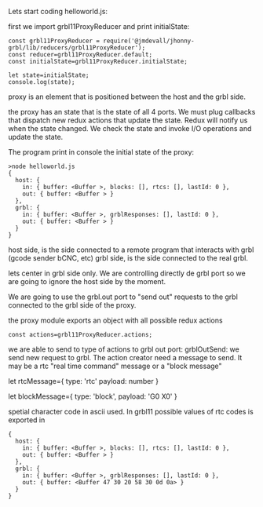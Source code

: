 
Lets start coding helloworld.js:

first we import grbl11ProxyReducer and print initialState:

```
const grbl11ProxyReducer = require('@jmdevall/jhonny-grbl/lib/reducers/grbl11ProxyReducer');
const reducer=grbl11ProxyReducer.default;
const initialState=grbl11ProxyReducer.initialState;

let state=initialState;
console.log(state);
```

proxy is an element that is positioned between the host and the grbl side.

the proxy has an state that is the state of all 4 ports. We must plug callbacks that dispatch new redux actions that update the state. Redux will notify us when the state changed.
We check the state and invoke I/O operations and update the state.

The program print in console the initial state of the proxy:
```
>node helloworld.js
{
  host: {
    in: { buffer: <Buffer >, blocks: [], rtcs: [], lastId: 0 },
    out: { buffer: <Buffer > }
  },
  grbl: {
    in: { buffer: <Buffer >, grblResponses: [], lastId: 0 },
    out: { buffer: <Buffer > }
  }
}
```


host side, is the side connected to a remote program that interacts with grbl (gcode sender bCNC, etc)
grbl side, is the side connected to the real grbl.

lets center in grbl side only. We are controlling directly de grbl port so we are going to ignore the host side by the moment.

We are going to use the grbl.out port to "send out" requests to the grbl connected to the grbl side of the proxy.


the proxy module exports an object with all possible redux actions 
```
const actions=grbl11ProxyReducer.actions; 
```

we are able to send to type of actions to grbl out port:
grblOutSend: we send new request to grbl. The action creator need a message to send. It may be a rtc "real time command" message or a "block message"

let rtcMessage={
  type: 'rtc'
  payload: number 
}

let blockMessage={
  type: 'block',
  payload: 'G0 X0'
}

 spetial character code in ascii used. In grbl11 possible values of rtc codes is exported in 

```
{
  host: {
    in: { buffer: <Buffer >, blocks: [], rtcs: [], lastId: 0 },
    out: { buffer: <Buffer > }
  },
  grbl: {
    in: { buffer: <Buffer >, grblResponses: [], lastId: 0 },
    out: { buffer: <Buffer 47 30 20 58 30 0d 0a> }
  }
}

```

